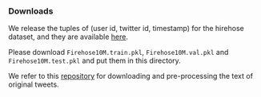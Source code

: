 ### Downloads

We release the tuples of (user id, twitter id, timestamp) for the hirehose dataset, and they are available [here](https://drive.google.com/drive/folders/1USTRdmtKEE41_JCfo4Ek_KL8GKo_SulD?usp=sharing).

Please download `Firehose10M.train.pkl`, `Firehose10M.val.pkl` and `Firehose10M.test.pkl` and put them in this directory. 

We refer to this [repository](https://github.com/firehose-dataset/downloader) for downloading and pre-processing the text of original tweets.
